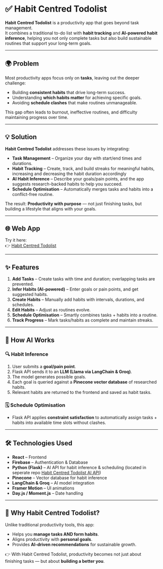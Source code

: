 # ✅ Habit Centred Todolist  

**Habit Centred Todolist** is a productivity app that goes beyond task management.  
It combines a traditional to-do list with **habit tracking** and **AI-powered habit inference**, helping you not only complete tasks but also build sustainable routines that support your long-term goals.  

---

## 🌍 Problem  

Most productivity apps focus only on **tasks**, leaving out the deeper challenge:  
- Building **consistent habits** that drive long-term success.  
- Understanding **which habits matter** for achieving specific goals.  
- Avoiding **schedule clashes** that make routines unmanageable.  

This gap often leads to burnout, ineffective routines, and difficulty maintaining progress over time.  

---

## 💡 Solution  

**Habit Centred Todolist** addresses these issues by integrating:  
- **Task Management** – Organize your day with start/end times and durations.  
- **Habit Tracking** – Create, track, and build streaks for meaningful habits, increasing and decreasing the habit duration accordingly
- **AI Habit Inference** – Describe your goals/pain points, and the app suggests research-backed habits to help you succeed.  
- **Schedule Optimisation** – Automatically merges tasks and habits into a conflict-free routine.  

The result: **Productivity with purpose** — not just finishing tasks, but building a lifestyle that aligns with your goals.  

---

## 🌐 Web App  

Try it here:  
👉 [Habit Centred Todolist](https://habit-centred-todolist.web.app/)  

---

## ✨ Features  

1. **Add Tasks** – Create tasks with time and duration; overlapping tasks are prevented.  
2. **Infer Habits (AI-powered)** – Enter goals or pain points, and get suggested habits.  
3. **Create Habits** – Manually add habits with intervals, durations, and schedules.  
4. **Edit Habits** – Adjust as routines evolve.  
5. **Schedule Optimisation** – Smartly combines tasks + habits into a routine.  
6. **Track Progress** – Mark tasks/habits as complete and maintain streaks.  

---

## 🧠 How AI Works  

### 🔍 Habit Inference  
1. User submits a **goal/pain point**.  
2. Flask API sends it to an **LLM (Llama via LangChain & Groq)**.  
3. The model generates possible goals.  
4. Each goal is queried against a **Pinecone vector database** of researched habits.  
5. Relevant habits are returned to the frontend and saved as habit tasks.  

### 🗓️ Schedule Optimisation  
- Flask API applies **constraint satisfaction** to automatically assign tasks + habits into available time slots without clashes.  

---

## 🛠️ Technologies Used  

- **React** – Frontend  
- **Firebase** – Authentication & Database  
- **Python (Flask)** – AI API for habit inference & scheduling (located in seperate repo [Habit Centred Todolist AI API](https://github.com/tejjeenu/Habit-Centred-Todolist-AI-API))
- **Pinecone** – Vector database for habit inference  
- **LangChain & Groq** – AI model integration  
- **Framer Motion** – UI animations  
- **Day.js / Moment.js** – Date handling  

---

## 🌟 Why Habit Centred Todolist?  

Unlike traditional productivity tools, this app:  
- Helps you **manage tasks AND form habits**.  
- Aligns productivity with **personal goals**.  
- Provides **AI-driven recommendations** for sustainable growth.  

👉 With Habit Centred Todolist, productivity becomes not just about finishing tasks — but about **building a better you**.  

